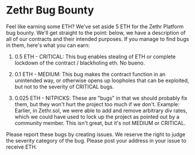 Zethr Bug Bounty
================

Feel like earning some ETH? We've set aside 5 ETH for the Zethr Platform bug bounty.
We'll get straight to the point: below, we have a description of all of our contracts and their intended purposes. If you manage to find bugs in them, here's what you can earn:

1) 0.5 ETH - CRITICAL: This bug enables stealing of ETH or complete lockdown of the contract / blackholing eth. No bueno.

2) 0.1 ETH - MEDIUM: This bug makes the contract function in an unintended way, or otherwise opens up loopholes that can be exploited, but not to the severity of CRITICAL bugs.

3) 0.025 ETH - NITPICKS: These are "bugs" in that we should probably fix them, but they won't hurt the project too much if we don't. Example: Earlier, in Zethr.sol, we were able to add and remove arbitrary div rates, which we could have used to lock up the project as pointed out by a community member. This isn't great, but it's not MEDIUM or CRITICAL.

Please report these bugs by creating issues. We reserve the right to judge the severity category of the bug. Please post your address in your issue to receive ETH.



